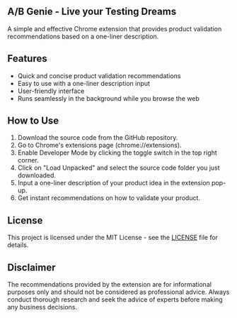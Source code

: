 ## A/B Genie - Live your Testing Dreams

A simple and effective Chrome extension that provides product validation recommendations based on a one-liner description.

## Features

- Quick and concise product validation recommendations
- Easy to use with a one-liner description input
- User-friendly interface
- Runs seamlessly in the background while you browse the web

## How to Use

1. Download the source code from the GitHub repository.
2. Go to Chrome's extensions page (chrome://extensions).
3. Enable Developer Mode by clicking the toggle switch in the top right corner.
4. Click on "Load Unpacked" and select the source code folder you just downloaded.
5. Input a one-liner description of your product idea in the extension pop-up.
6. Get instant recommendations on how to validate your product.

## License

This project is licensed under the MIT License - see the [LICENSE](LICENSE) file for details.

## Disclaimer

The recommendations provided by the extension are for informational purposes only and should not be considered as professional advice. Always conduct thorough research and seek the advice of experts before making any business decisions.
